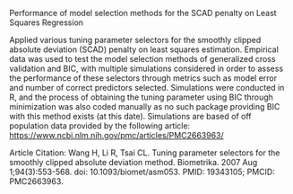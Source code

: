 Performance of model selection methods for the SCAD penalty on Least Squares Regression

Applied various tuning parameter selectors for the smoothly clipped absolute deviation (SCAD) penalty on least squares estimation. 
Empirical data was used to test the model selection methods of generalized cross validation and BIC, with multiple simulations considered in order to assess the performance of these selectors through metrics such as model error and number of correct predictors selected. 
Simulations were conducted in R, and the process of obtaining the tuning parameter using BIC through minimization was also coded manually as no such package providing BIC with this method exists (at this date).
Simulations are based of off population data provided by the following article: https://www.ncbi.nlm.nih.gov/pmc/articles/PMC2663963/

Article Citation:
Wang H, Li R, Tsai CL. Tuning parameter selectors for the smoothly clipped absolute deviation method. Biometrika. 2007 Aug 1;94(3):553-568. doi: 10.1093/biomet/asm053. PMID: 19343105; PMCID: PMC2663963.
